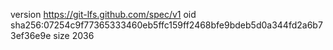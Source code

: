 version https://git-lfs.github.com/spec/v1
oid sha256:07254c9f77365333460eb5ffc159ff2468bfe9bdeb5d0a344fd2a6b73ef36e9e
size 2036
